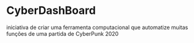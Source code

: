 # CyberDashBoard
iniciativa de criar uma ferramenta computacional que automatize muitas funções de uma partida de CyberPunk 2020
